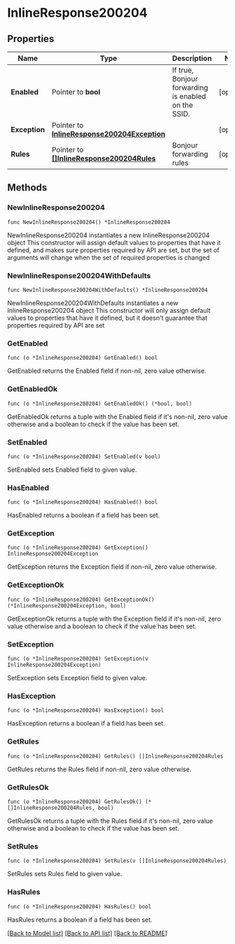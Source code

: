 # InlineResponse200204

## Properties

Name | Type | Description | Notes
------------ | ------------- | ------------- | -------------
**Enabled** | Pointer to **bool** | If true, Bonjour forwarding is enabled on the SSID. | [optional] 
**Exception** | Pointer to [**InlineResponse200204Exception**](InlineResponse200204Exception.md) |  | [optional] 
**Rules** | Pointer to [**[]InlineResponse200204Rules**](InlineResponse200204Rules.md) | Bonjour forwarding rules | [optional] 

## Methods

### NewInlineResponse200204

`func NewInlineResponse200204() *InlineResponse200204`

NewInlineResponse200204 instantiates a new InlineResponse200204 object
This constructor will assign default values to properties that have it defined,
and makes sure properties required by API are set, but the set of arguments
will change when the set of required properties is changed

### NewInlineResponse200204WithDefaults

`func NewInlineResponse200204WithDefaults() *InlineResponse200204`

NewInlineResponse200204WithDefaults instantiates a new InlineResponse200204 object
This constructor will only assign default values to properties that have it defined,
but it doesn't guarantee that properties required by API are set

### GetEnabled

`func (o *InlineResponse200204) GetEnabled() bool`

GetEnabled returns the Enabled field if non-nil, zero value otherwise.

### GetEnabledOk

`func (o *InlineResponse200204) GetEnabledOk() (*bool, bool)`

GetEnabledOk returns a tuple with the Enabled field if it's non-nil, zero value otherwise
and a boolean to check if the value has been set.

### SetEnabled

`func (o *InlineResponse200204) SetEnabled(v bool)`

SetEnabled sets Enabled field to given value.

### HasEnabled

`func (o *InlineResponse200204) HasEnabled() bool`

HasEnabled returns a boolean if a field has been set.

### GetException

`func (o *InlineResponse200204) GetException() InlineResponse200204Exception`

GetException returns the Exception field if non-nil, zero value otherwise.

### GetExceptionOk

`func (o *InlineResponse200204) GetExceptionOk() (*InlineResponse200204Exception, bool)`

GetExceptionOk returns a tuple with the Exception field if it's non-nil, zero value otherwise
and a boolean to check if the value has been set.

### SetException

`func (o *InlineResponse200204) SetException(v InlineResponse200204Exception)`

SetException sets Exception field to given value.

### HasException

`func (o *InlineResponse200204) HasException() bool`

HasException returns a boolean if a field has been set.

### GetRules

`func (o *InlineResponse200204) GetRules() []InlineResponse200204Rules`

GetRules returns the Rules field if non-nil, zero value otherwise.

### GetRulesOk

`func (o *InlineResponse200204) GetRulesOk() (*[]InlineResponse200204Rules, bool)`

GetRulesOk returns a tuple with the Rules field if it's non-nil, zero value otherwise
and a boolean to check if the value has been set.

### SetRules

`func (o *InlineResponse200204) SetRules(v []InlineResponse200204Rules)`

SetRules sets Rules field to given value.

### HasRules

`func (o *InlineResponse200204) HasRules() bool`

HasRules returns a boolean if a field has been set.


[[Back to Model list]](../README.md#documentation-for-models) [[Back to API list]](../README.md#documentation-for-api-endpoints) [[Back to README]](../README.md)


